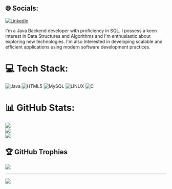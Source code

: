 
## 🌐 Socials:
[![LinkedIn](https://img.shields.io/badge/LinkedIn-%230077B5.svg?logo=linkedin&logoColor=white)](https://linkedin.com/in/https://www.linkedin.com/in/abhirup-bakshi-39221a244/) 

 I'm a Java Backend developer with proficiency in SQL. I possess a keen interest in Data Structures and Algorithms and I'm enthusiastic about exploring new technologies. I'm also Interested in developing scalable and efficient applications using modern software development practices. 

# 💻 Tech Stack:
![Java](https://img.shields.io/badge/java-%23ED8B00.svg?style=for-the-badge&logo=java&logoColor=white) ![HTML5](https://img.shields.io/badge/html5-%23E34F26.svg?style=for-the-badge&logo=html5&logoColor=white) ![MySQL](https://img.shields.io/badge/mysql-%2300f.svg?style=for-the-badge&logo=mysql&logoColor=white) ![LINUX](https://img.shields.io/badge/Linux-FCC624?style=for-the-badge&logo=linux&logoColor=black) ![C](https://img.shields.io/badge/c-%2300599C.svg?style=for-the-badge&logo=c&logoColor=white)
# 📊 GitHub Stats:
![](https://github-readme-stats.vercel.app/api?username=abhirupbakshi&theme=dark&hide_border=false&include_all_commits=false&count_private=false)<br/>
![](https://github-readme-streak-stats.herokuapp.com/?user=abhirupbakshi&theme=dark&hide_border=false)<br/>
![](https://github-readme-stats.vercel.app/api/top-langs/?username=abhirupbakshi&theme=dark&hide_border=false&include_all_commits=false&count_private=false&layout=compact)

## 🏆 GitHub Trophies
![](https://github-profile-trophy.vercel.app/?username=abhirupbakshi&theme=radical&no-frame=false&no-bg=true&margin-w=4)

---
[![](https://visitcount.itsvg.in/api?id=abhirupbakshi&icon=0&color=0)](https://visitcount.itsvg.in)

<!-- Proudly created with GPRM ( https://gprm.itsvg.in ) -->
